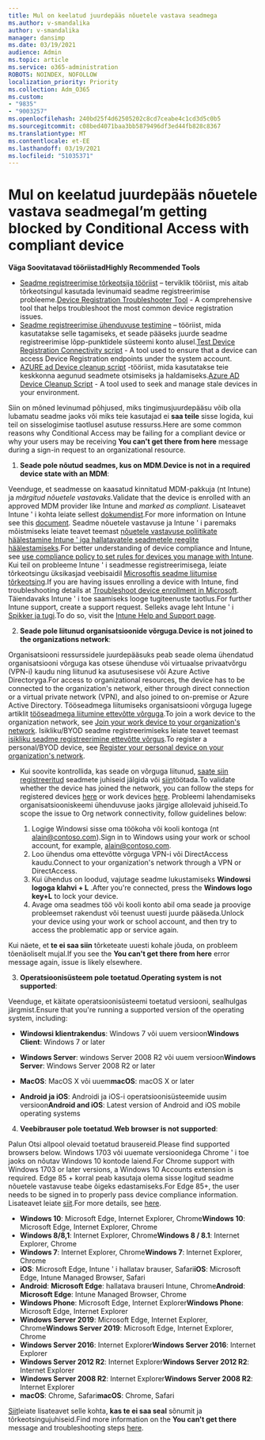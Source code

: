 ```yaml
---
title: Mul on keelatud juurdepääs nõuetele vastava seadmega
ms.author: v-smandalika
author: v-smandalika
manager: dansimp
ms.date: 03/19/2021
audience: Admin
ms.topic: article
ms.service: o365-administration
ROBOTS: NOINDEX, NOFOLLOW
localization_priority: Priority
ms.collection: Adm_O365
ms.custom:
- "9835"
- "9003257"
ms.openlocfilehash: 240bd25f4d62505202c8cd7ceabe4c1cd3d5c0b5
ms.sourcegitcommit: c08bed4071baa3bb5879496df3ed44fb828c8367
ms.translationtype: MT
ms.contentlocale: et-EE
ms.lasthandoff: 03/19/2021
ms.locfileid: "51035371"
---
```

# <a name="im-getting-blocked-by-conditional-access-with-compliant-device"></a><span data-ttu-id="ba19a-102">Mul on keelatud juurdepääs nõuetele vastava seadmega</span><span class="sxs-lookup"><span data-stu-id="ba19a-102">I’m getting blocked by Conditional Access with compliant device</span></span>

<span data-ttu-id="ba19a-103">**Väga Soovitatavad tööriistad**</span><span class="sxs-lookup"><span data-stu-id="ba19a-103">**Highly Recommended Tools**</span></span>

- <span data-ttu-id="ba19a-104">[Seadme registreerimise tõrkeotsija tööriist](https://docs.microsoft.com/samples/azure-samples/dsregtool/dsregtool/) – terviklik tööriist, mis aitab tõrkeotsingul kasutada levinumaid seadme registreerimise probleeme.</span><span class="sxs-lookup"><span data-stu-id="ba19a-104">[Device Registration Troubleshooter Tool](https://docs.microsoft.com/samples/azure-samples/dsregtool/dsregtool/) - A comprehensive tool that helps troubleshoot the most common device registration issues.</span></span>
- <span data-ttu-id="ba19a-105">[Seadme registreerimise ühenduvuse testimine](https://docs.microsoft.com/samples/azure-samples/testdeviceregconnectivity/testdeviceregconnectivity/) – tööriist, mida kasutatakse selle tagamiseks, et seade pääseks juurde seadme registreerimise lõpp-punktidele süsteemi konto alusel.</span><span class="sxs-lookup"><span data-stu-id="ba19a-105">[Test Device Registration Connectivity script](https://docs.microsoft.com/samples/azure-samples/testdeviceregconnectivity/testdeviceregconnectivity/) - A tool used to ensure that a device can access Device Registration endpoints under the system account.</span></span>
- <span data-ttu-id="ba19a-106">[AZURE ad Device cleanup script](https://github.com/mzmaili/AzureADDeviceCleanup) -tööriist, mida kasutatakse teie keskkonna aegunud seadmete otsimiseks ja haldamiseks.</span><span class="sxs-lookup"><span data-stu-id="ba19a-106">[Azure AD Device Cleanup Script](https://github.com/mzmaili/AzureADDeviceCleanup) - A tool used to seek and manage stale devices in your environment.</span></span>

<span data-ttu-id="ba19a-107">Siin on mõned levinumad põhjused, miks tingimusjuurdepääsu võib olla lubamatu seadme jaoks või miks teie kasutajad ei **saa teile** sisse logida, kui teil on sisselogimise taotlusel asutuse ressurss.</span><span class="sxs-lookup"><span data-stu-id="ba19a-107">Here are some common reasons why Conditional Access may be failing for a compliant device or why your users may be receiving **You can't get there from here** message during a sign-in request to an organizational resource.</span></span>

1. <span data-ttu-id="ba19a-108">**Seade pole nõutud seadmes, kus on MDM**.</span><span class="sxs-lookup"><span data-stu-id="ba19a-108">**Device is not in a required device state with an MDM**:</span></span>

<span data-ttu-id="ba19a-109">Veenduge, et seadmesse on kaasatud kinnitatud MDM-pakkuja (nt Intune) ja *märgitud nõuetele vastavaks*.</span><span class="sxs-lookup"><span data-stu-id="ba19a-109">Validate that the device is enrolled with an approved MDM provider like Intune and *marked as compliant*.</span></span> <span data-ttu-id="ba19a-110">Lisateavet Intune ' i kohta leiate sellest [dokumendist](https://docs.microsoft.com/mem/intune/enrollment/device-enrollment).</span><span class="sxs-lookup"><span data-stu-id="ba19a-110">For more information on Intune see this [document](https://docs.microsoft.com/mem/intune/enrollment/device-enrollment).</span></span> <span data-ttu-id="ba19a-111">Seadme nõuetele vastavuse ja Intune ' i paremaks mõistmiseks leiate teavet teemast [nõuetele vastavuse poliitikate häälestamine Intune ' iga hallatavatele seadmetele reeglite häälestamiseks](https://docs.microsoft.com/mem/intune/protect/device-compliance-get-started).</span><span class="sxs-lookup"><span data-stu-id="ba19a-111">For better understanding of device compliance and Intune, see [use compliance policy to set rules for devices you manage with Intune](https://docs.microsoft.com/mem/intune/protect/device-compliance-get-started).</span></span> <span data-ttu-id="ba19a-112">Kui teil on probleeme Intune ' i seadmesse registreerimisega, leiate tõrkeotsingu üksikasjad veebisaidil [Microsoftis seadme liitumise tõrkeotsing](https://docs.microsoft.com/troubleshoot/mem/intune/troubleshoot-device-enrollment-in-intune).</span><span class="sxs-lookup"><span data-stu-id="ba19a-112">If you are having issues enrolling a device with Intune, find troubleshooting details at [Troubleshoot device enrollment in Microsoft](https://docs.microsoft.com/troubleshoot/mem/intune/troubleshoot-device-enrollment-in-intune).</span></span> <span data-ttu-id="ba19a-113">Täiendavaks Intune ' i toe saamiseks looge tugiteenuste taotlus.</span><span class="sxs-lookup"><span data-stu-id="ba19a-113">For further Intune support, create a support request.</span></span> <span data-ttu-id="ba19a-114">Selleks avage leht Intune ' i [Spikker ja tugi](https://endpoint.microsoft.com/#blade/Microsoft_Intune_DeviceSettings/SupportMenu/helpSupport).</span><span class="sxs-lookup"><span data-stu-id="ba19a-114">To do so, visit the [Intune Help and Support page](https://endpoint.microsoft.com/#blade/Microsoft_Intune_DeviceSettings/SupportMenu/helpSupport).</span></span>

2. <span data-ttu-id="ba19a-115">**Seade pole liitunud organisatsioonide võrguga**.</span><span class="sxs-lookup"><span data-stu-id="ba19a-115">**Device is not joined to the organizations network**:</span></span>

<span data-ttu-id="ba19a-116">Organisatsiooni ressurssidele juurdepääsuks peab seade olema ühendatud organisatsiooni võrguga kas otsese ühenduse või virtuaalse privaatvõrgu (VPN-i) kaudu ning liitunud ka asutusesisese või Azure Active Directoryga.</span><span class="sxs-lookup"><span data-stu-id="ba19a-116">For access to organizational resources, the device has to be connected to the organization's network, either through direct connection or a virtual private network (VPN), and also joined to on-premise or Azure Active Directory.</span></span> <span data-ttu-id="ba19a-117">Tööseadmega liitumiseks organisatsiooni võrguga lugege artiklit [tööseadmega liitumine ettevõtte võrguga](https://docs.microsoft.com/azure/active-directory/user-help/user-help-join-device-on-network).</span><span class="sxs-lookup"><span data-stu-id="ba19a-117">To join a work device to the organization network, see [Join your work device to your organization's network](https://docs.microsoft.com/azure/active-directory/user-help/user-help-join-device-on-network).</span></span> <span data-ttu-id="ba19a-118">Isikliku/BYOD seadme registreerimiseks leiate teavet teemast [isikliku seadme registreerimine ettevõtte võrgus](https://docs.microsoft.com/azure/active-directory/user-help/user-help-register-device-on-network).</span><span class="sxs-lookup"><span data-stu-id="ba19a-118">To register a personal/BYOD device, see [Register your personal device on your organization's network](https://docs.microsoft.com/azure/active-directory/user-help/user-help-register-device-on-network).</span></span>

- <span data-ttu-id="ba19a-119">Kui soovite kontrollida, kas seade on võrguga liitunud, [saate siin registreeritud](https://docs.microsoft.com/azure/active-directory/user-help/user-help-register-device-on-network#to-verify-that-youre-registered) seadmete juhiseid jälgida või [siin](https://docs.microsoft.com/azure/active-directory/user-help/user-help-join-device-on-network#to-make-sure-youre-joined)töötada.</span><span class="sxs-lookup"><span data-stu-id="ba19a-119">To validate whether the device has joined the network, you can follow the steps for registered devices [here](https://docs.microsoft.com/azure/active-directory/user-help/user-help-register-device-on-network#to-verify-that-youre-registered) or work devices [here](https://docs.microsoft.com/azure/active-directory/user-help/user-help-join-device-on-network#to-make-sure-youre-joined).</span></span> <span data-ttu-id="ba19a-120">Probleemi lahendamiseks organisatsiooniskeemi ühenduvuse jaoks järgige allolevaid juhiseid.</span><span class="sxs-lookup"><span data-stu-id="ba19a-120">To scope the issue to Org network connectivity, follow guidelines below:</span></span>

    1. <span data-ttu-id="ba19a-121">Logige Windowsi sisse oma töökoha või kooli kontoga (nt alain@contoso.com).</span><span class="sxs-lookup"><span data-stu-id="ba19a-121">Sign in to Windows using your work or school account,  for example, alain@contoso.com.</span></span>
    2. <span data-ttu-id="ba19a-122">Loo ühendus oma ettevõtte võrguga VPN-i või DirectAccess kaudu.</span><span class="sxs-lookup"><span data-stu-id="ba19a-122">Connect to your organization's network through a VPN or DirectAccess.</span></span>
    3. <span data-ttu-id="ba19a-123">Kui ühendus on loodud, vajutage seadme lukustamiseks **Windowsi logoga klahvi + L** .</span><span class="sxs-lookup"><span data-stu-id="ba19a-123">After you're connected, press the **Windows logo key+L** to lock your device.</span></span>
    4. <span data-ttu-id="ba19a-124">Avage oma seadmes töö või kooli konto abil oma seade ja proovige probleemset rakendust või teenust uuesti juurde pääseda.</span><span class="sxs-lookup"><span data-stu-id="ba19a-124">Unlock your device using your work or school account, and then try to access the problematic app or service again.</span></span>

<span data-ttu-id="ba19a-125">Kui näete, et **te ei saa siin** tõrketeate uuesti kohale jõuda, on probleem tõenäoliselt mujal.</span><span class="sxs-lookup"><span data-stu-id="ba19a-125">If you see the **You can't get there from here** error message again, issue is likely elsewhere.</span></span>

3. <span data-ttu-id="ba19a-126">**Operatsioonisüsteem pole toetatud**.</span><span class="sxs-lookup"><span data-stu-id="ba19a-126">**Operating system is not supported**:</span></span>

<span data-ttu-id="ba19a-127">Veenduge, et käitate operatsioonisüsteemi toetatud versiooni, sealhulgas järgmist.</span><span class="sxs-lookup"><span data-stu-id="ba19a-127">Ensure that you're running a supported version of the operating system, including:</span></span>

- <span data-ttu-id="ba19a-128">**Windowsi klientrakendus**: Windows 7 või uuem versioon</span><span class="sxs-lookup"><span data-stu-id="ba19a-128">**Windows Client**: Windows 7 or later</span></span>

- <span data-ttu-id="ba19a-129">**Windows Server**: windows Server 2008 R2 või uuem versioon</span><span class="sxs-lookup"><span data-stu-id="ba19a-129">**Windows Server**: Windows Server 2008 R2 or later</span></span>

- <span data-ttu-id="ba19a-130">**MacOS**: MacOS X või uuem</span><span class="sxs-lookup"><span data-stu-id="ba19a-130">**macOS**: macOS X or later</span></span>

- <span data-ttu-id="ba19a-131">**Android ja iOS**: Androidi ja iOS-i operatsioonisüsteemide uusim versioon</span><span class="sxs-lookup"><span data-stu-id="ba19a-131">**Android and iOS**: Latest version of Android and iOS mobile operating systems</span></span>

4. <span data-ttu-id="ba19a-132">**Veebibrauser pole toetatud**.</span><span class="sxs-lookup"><span data-stu-id="ba19a-132">**Web browser is not supported**:</span></span>

<span data-ttu-id="ba19a-133">Palun Otsi allpool olevaid toetatud brausereid.</span><span class="sxs-lookup"><span data-stu-id="ba19a-133">Please find supported browsers below.</span></span> <span data-ttu-id="ba19a-134">Windows 1703 või uuemate versioonidega Chrome ' i toe jaoks on nõutav Windows 10 kontode laiend.</span><span class="sxs-lookup"><span data-stu-id="ba19a-134">For Chrome support with Windows 1703 or later versions, a Windows 10 Accounts extension is required.</span></span> <span data-ttu-id="ba19a-135">Edge 85 + korral peab kasutaja olema sisse logitud seadme nõuetele vastavuse teabe õigeks edastamiseks.</span><span class="sxs-lookup"><span data-stu-id="ba19a-135">For Edge 85+, the user needs to be signed in to properly pass device compliance information.</span></span> <span data-ttu-id="ba19a-136">Lisateavet leiate [siit](https://docs.microsoft.com/azure/active-directory/conditional-access/concept-conditional-access-conditions#chrome-support).</span><span class="sxs-lookup"><span data-stu-id="ba19a-136">For more details, see [here](https://docs.microsoft.com/azure/active-directory/conditional-access/concept-conditional-access-conditions#chrome-support).</span></span>

- <span data-ttu-id="ba19a-137">**Windows 10**: Microsoft Edge, Internet Explorer, Chrome</span><span class="sxs-lookup"><span data-stu-id="ba19a-137">**Windows 10**: Microsoft Edge, Internet Explorer, Chrome</span></span>
- <span data-ttu-id="ba19a-138">**Windows 8/8,1**: Internet Explorer, Chrome</span><span class="sxs-lookup"><span data-stu-id="ba19a-138">**Windows 8 / 8.1**: Internet Explorer, Chrome</span></span>
- <span data-ttu-id="ba19a-139">**Windows 7**: Internet Explorer, Chrome</span><span class="sxs-lookup"><span data-stu-id="ba19a-139">**Windows 7**: Internet Explorer, Chrome</span></span>
- <span data-ttu-id="ba19a-140">**iOS**: Microsoft Edge, Intune ' i hallatav brauser, Safari</span><span class="sxs-lookup"><span data-stu-id="ba19a-140">**iOS**: Microsoft Edge, Intune Managed Browser, Safari</span></span>
- <span data-ttu-id="ba19a-141">**Android**: **Microsoft Edge**: hallatava brauseri Intune, Chrome</span><span class="sxs-lookup"><span data-stu-id="ba19a-141">**Android**: **Microsoft Edge**: Intune Managed Browser, Chrome</span></span>
- <span data-ttu-id="ba19a-142">**Windows Phone**: Microsoft Edge, Internet Explorer</span><span class="sxs-lookup"><span data-stu-id="ba19a-142">**Windows Phone**: Microsoft Edge, Internet Explorer</span></span>
- <span data-ttu-id="ba19a-143">**Windows Server 2019**: Microsoft Edge, Internet Explorer, Chrome</span><span class="sxs-lookup"><span data-stu-id="ba19a-143">**Windows Server 2019**: Microsoft Edge, Internet Explorer, Chrome</span></span>
- <span data-ttu-id="ba19a-144">**Windows Server 2016**: Internet Explorer</span><span class="sxs-lookup"><span data-stu-id="ba19a-144">**Windows Server 2016**: Internet Explorer</span></span>
- <span data-ttu-id="ba19a-145">**Windows Server 2012 R2**: Internet Explorer</span><span class="sxs-lookup"><span data-stu-id="ba19a-145">**Windows Server 2012 R2**: Internet Explorer</span></span>
- <span data-ttu-id="ba19a-146">**Windows Server 2008 R2**: Internet Explorer</span><span class="sxs-lookup"><span data-stu-id="ba19a-146">**Windows Server 2008 R2**: Internet Explorer</span></span>
- <span data-ttu-id="ba19a-147">**macOS**: Chrome, Safari</span><span class="sxs-lookup"><span data-stu-id="ba19a-147">**macOS**: Chrome, Safari</span></span>

<span data-ttu-id="ba19a-148">[Siit](https://docs.microsoft.com/azure/active-directory/user-help/user-help-device-remediation)leiate lisateavet selle kohta, **kas te ei saa seal** sõnumit ja tõrkeotsingujuhiseid.</span><span class="sxs-lookup"><span data-stu-id="ba19a-148">Find more information on the **You can't get there** message and troubleshooting steps [here](https://docs.microsoft.com/azure/active-directory/user-help/user-help-device-remediation).</span></span>
